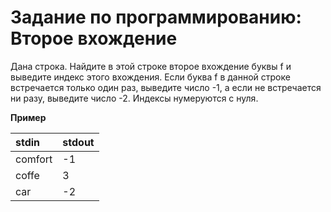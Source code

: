 # Задание по программированию: Второе вхождение

Дана строка. Найдите в этой строке второе вхождение буквы f и выведите индекс этого вхождения. Если буква f в данной строке встречается только один раз, выведите число -1, а если не встречается ни разу, выведите число -2. Индексы нумеруются с нуля.

**Пример**

| stdin   | stdout |
| :------ | :----- |
| comfort | -1     |
| coffe   | 3      |
| car     | -2     |
